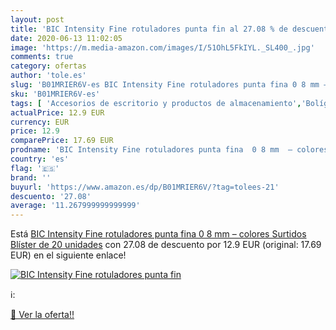 ```yaml
---
layout: post
title: 'BIC Intensity Fine rotuladores punta fin al 27.08 % de descuento'
date: 2020-06-13 11:02:05
image: 'https://m.media-amazon.com/images/I/51OhL5FkIYL._SL400_.jpg'
comments: true
category: ofertas
author: 'tole.es'
slug: 'B01MRIER6V-es BIC Intensity Fine rotuladores punta fina 0 8 mm – colores...'
sku: 'B01MRIER6V-es'
tags: [ 'Accesorios de escritorio y productos de almacenamiento','Bolígrafos, lápices y útiles de escritura','Costura y manualidades','Dibujo','Estuches escolares','Hogar y cocina','Lápices','Marcadores','Material de oficina','Materiales de dibujo','Materiales, organizadores y dispensadores de escritorio','Oficina y papelería','Portaminas','Rotuladores y subrayadores','Subrayadores','rotuladores', ]
actualPrice: 12.9 EUR
currency: EUR
price: 12.9
comparePrice: 17.69 EUR
prodname: 'BIC Intensity Fine rotuladores punta fina  0 8 mm  – colores Surtidos  Blíster de 20 unidades'
country: 'es'
flag: '🇪🇸'
brand: ''
buyurl: 'https://www.amazon.es/dp/B01MRIER6V/?tag=tolees-21'
descuento: '27.08'
average: '11.267999999999999'
---
```


Está [BIC Intensity Fine rotuladores punta fina  0 8 mm  – colores Surtidos  Blíster de 20 unidades](https://www.amazon.es/dp/B01MRIER6V/?tag=tolees-21) con 27.08 de descuento por 12.9 EUR (original: 17.69 EUR) en el siguiente enlace!

[![BIC Intensity Fine rotuladores punta fin](https://m.media-amazon.com/images/I/51OhL5FkIYL._SL400_.jpg)](https://www.amazon.es/dp/B01MRIER6V/?tag=tolees-21)

ℹ️:


[🛒 Ver la oferta!!](https://www.amazon.es/dp/B01MRIER6V/?tag=tolees-21)

